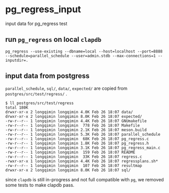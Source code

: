 # pg_regress_input
input data for pg_regress test

## run `pg_regress` on local `clapdb`

```
pg_regress --use-existing --dbname=local --host=localhost --port=8888 --schedule=parallel_schedule --user=admin.stdb --max-connections=1 --inputdir=.
```

## input data from postgress

`parallel_schedule`, `sql/`, `data/`, `expected/` are copied from `postgres/src/test/regress/` .

```
$ ll postgres/src/test/regress
total 180K
drwxr-xr-x 2 longqimin longqimin 4.0K Feb 26 18:07 data/
drwxr-xr-x 2 longqimin longqimin 8.0K Feb 26 18:07 expected/
-rw-r--r-- 1 longqimin longqimin 4.4K Feb 26 18:07 GNUmakefile
-rw-r--r-- 1 longqimin longqimin  778 Feb 26 18:07 Makefile
-rw-r--r-- 1 longqimin longqimin 2.1K Feb 26 18:07 meson.build
-rw-r--r-- 1 longqimin longqimin 5.3K Feb 26 18:07 parallel_schedule
-rw-r--r-- 1 longqimin longqimin  68K Feb 26 18:07 pg_regress.c
-rw-r--r-- 1 longqimin longqimin 1.8K Feb 26 18:07 pg_regress.h
-rw-r--r-- 1 longqimin longqimin 3.1K Feb 26 18:07 pg_regress_main.c
-rw-r--r-- 1 longqimin longqimin  159 Feb 26 18:07 README
-rw-r--r-- 1 longqimin longqimin  33K Feb 26 18:07 regress.c
-rwxr-xr-x 1 longqimin longqimin 4.4K Feb 26 18:07 regressplans.sh*
-rw-r--r-- 1 longqimin longqimin  107 Feb 26 18:07 resultmap
drwxr-xr-x 2 longqimin longqimin 8.0K Feb 26 18:07 sql/
```

since `clapdb` is still in-progress and not full compatible with `pg`, we removed some tests to make clapdb pass.
